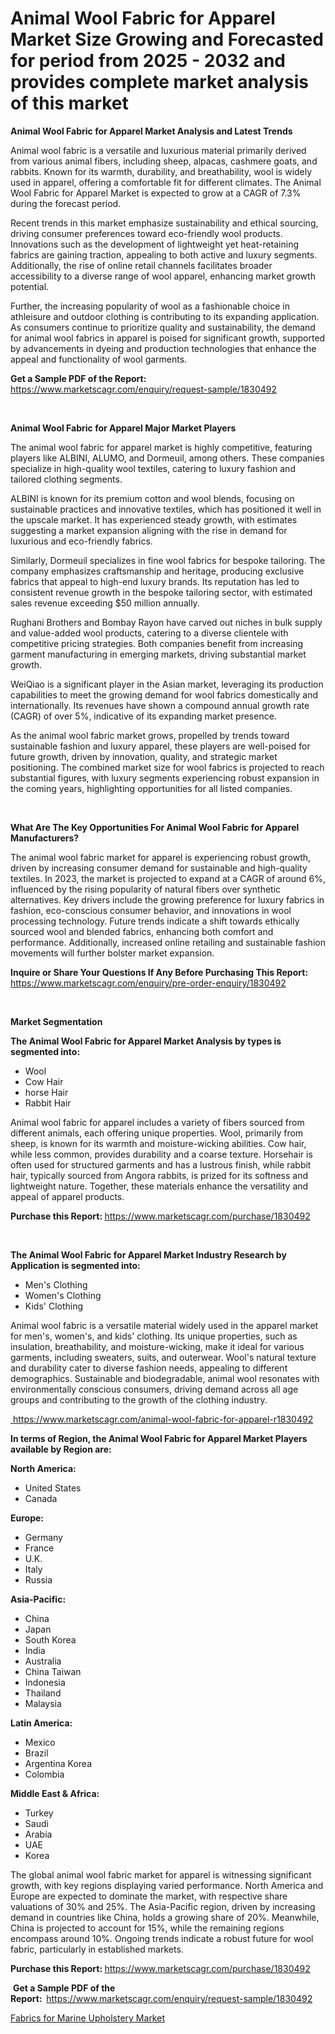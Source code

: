 <p><h1>Animal Wool Fabric for Apparel Market Size Growing and Forecasted for period from 2025 - 2032 and provides complete market analysis of this market</h1></p><p><strong>Animal Wool Fabric for Apparel Market Analysis and Latest Trends</strong></p>
<p><p>Animal wool fabric is a versatile and luxurious material primarily derived from various animal fibers, including sheep, alpacas, cashmere goats, and rabbits. Known for its warmth, durability, and breathability, wool is widely used in apparel, offering a comfortable fit for different climates. The Animal Wool Fabric for Apparel Market is expected to grow at a CAGR of 7.3% during the forecast period. </p><p>Recent trends in this market emphasize sustainability and ethical sourcing, driving consumer preferences toward eco-friendly wool products. Innovations such as the development of lightweight yet heat-retaining fabrics are gaining traction, appealing to both active and luxury segments. Additionally, the rise of online retail channels facilitates broader accessibility to a diverse range of wool apparel, enhancing market growth potential. </p><p>Further, the increasing popularity of wool as a fashionable choice in athleisure and outdoor clothing is contributing to its expanding application. As consumers continue to prioritize quality and sustainability, the demand for animal wool fabrics in apparel is poised for significant growth, supported by advancements in dyeing and production technologies that enhance the appeal and functionality of wool garments.</p></p>
<p><strong>Get a Sample PDF of the Report:&nbsp;</strong> <a href="https://www.marketscagr.com/enquiry/request-sample/1830492?utm_campaign=2239&utm_medium=2&utm_source=Github&utm_content=ia&utm_term=03022025&utm_id=animal-wool-fabric-for-apparel">https://www.marketscagr.com/enquiry/request-sample/1830492</a></p>
<p>&nbsp;</p>
<p><strong>Animal Wool Fabric for Apparel Major Market Players</strong></p>
<p><p>The animal wool fabric for apparel market is highly competitive, featuring players like ALBINI, ALUMO, and Dormeuil, among others. These companies specialize in high-quality wool textiles, catering to luxury fashion and tailored clothing segments. </p><p>ALBINI is known for its premium cotton and wool blends, focusing on sustainable practices and innovative textiles, which has positioned it well in the upscale market. It has experienced steady growth, with estimates suggesting a market expansion aligning with the rise in demand for luxurious and eco-friendly fabrics.</p><p>Similarly, Dormeuil specializes in fine wool fabrics for bespoke tailoring. The company emphasizes craftsmanship and heritage, producing exclusive fabrics that appeal to high-end luxury brands. Its reputation has led to consistent revenue growth in the bespoke tailoring sector, with estimated sales revenue exceeding $50 million annually.</p><p>Rughani Brothers and Bombay Rayon have carved out niches in bulk supply and value-added wool products, catering to a diverse clientele with competitive pricing strategies. Both companies benefit from increasing garment manufacturing in emerging markets, driving substantial market growth.</p><p>WeiQiao is a significant player in the Asian market, leveraging its production capabilities to meet the growing demand for wool fabrics domestically and internationally. Its revenues have shown a compound annual growth rate (CAGR) of over 5%, indicative of its expanding market presence.</p><p>As the animal wool fabric market grows, propelled by trends toward sustainable fashion and luxury apparel, these players are well-poised for future growth, driven by innovation, quality, and strategic market positioning. The combined market size for wool fabrics is projected to reach substantial figures, with luxury segments experiencing robust expansion in the coming years, highlighting opportunities for all listed companies.</p></p>
<p>&nbsp;</p>
<p><strong>What Are The Key Opportunities For Animal Wool Fabric for Apparel Manufacturers?</strong></p>
<p><p>The animal wool fabric market for apparel is experiencing robust growth, driven by increasing consumer demand for sustainable and high-quality textiles. In 2023, the market is projected to expand at a CAGR of around 6%, influenced by the rising popularity of natural fibers over synthetic alternatives. Key drivers include the growing preference for luxury fabrics in fashion, eco-conscious consumer behavior, and innovations in wool processing technology. Future trends indicate a shift towards ethically sourced wool and blended fabrics, enhancing both comfort and performance. Additionally, increased online retailing and sustainable fashion movements will further bolster market expansion.</p></p>
<p><strong>Inquire or Share Your Questions If Any Before Purchasing This Report:</strong> <a href="https://www.marketscagr.com/enquiry/pre-order-enquiry/1830492?utm_campaign=2239&utm_medium=2&utm_source=Github&utm_content=ia&utm_term=03022025&utm_id=animal-wool-fabric-for-apparel">https://www.marketscagr.com/enquiry/pre-order-enquiry/1830492</a></p>
<p>&nbsp;</p>
<p><strong>Market Segmentation</strong></p>
<p><strong>The Animal Wool Fabric for Apparel Market Analysis by types is segmented into:</strong></p>
<p><ul><li>Wool</li><li>Cow Hair</li><li>horse Hair</li><li>Rabbit Hair</li></ul></p>
<p><p>Animal wool fabric for apparel includes a variety of fibers sourced from different animals, each offering unique properties. Wool, primarily from sheep, is known for its warmth and moisture-wicking abilities. Cow hair, while less common, provides durability and a coarse texture. Horsehair is often used for structured garments and has a lustrous finish, while rabbit hair, typically sourced from Angora rabbits, is prized for its softness and lightweight nature. Together, these materials enhance the versatility and appeal of apparel products.</p></p>
<p><strong>Purchase this Report:&nbsp;</strong><a href="https://www.marketscagr.com/purchase/1830492?utm_campaign=2239&utm_medium=2&utm_source=Github&utm_content=ia&utm_term=03022025&utm_id=animal-wool-fabric-for-apparel">https://www.marketscagr.com/purchase/1830492</a></p>
<p>&nbsp;</p>
<p><strong>The Animal Wool Fabric for Apparel Market Industry Research by Application is segmented into:</strong></p>
<p><ul><li>Men's Clothing</li><li>Women's Clothing</li><li>Kids' Clothing</li></ul></p>
<p><p>Animal wool fabric is a versatile material widely used in the apparel market for men's, women's, and kids' clothing. Its unique properties, such as insulation, breathability, and moisture-wicking, make it ideal for various garments, including sweaters, suits, and outerwear. Wool's natural texture and durability cater to diverse fashion needs, appealing to different demographics. Sustainable and biodegradable, animal wool resonates with environmentally conscious consumers, driving demand across all age groups and contributing to the growth of the clothing industry.</p></p>
<p><a href="https://www.marketscagr.com/animal-wool-fabric-for-apparel-r1830492?utm_campaign=2239&utm_medium=2&utm_source=Github&utm_content=ia&utm_term=03022025&utm_id=animal-wool-fabric-for-apparel">&nbsp;https://www.marketscagr.com/animal-wool-fabric-for-apparel-r1830492</a></p>
<p><strong>In terms of Region, the Animal Wool Fabric for Apparel Market Players available by Region are:</strong></p>
<p>
    <p> <strong> North America: </strong>
        <ul>
            <li>United States</li>
            <li>Canada</li>
        </ul>
        </p> 
    <p> <strong> Europe: </strong>
        <ul>
            <li>Germany</li>
            <li>France</li>
            <li>U.K.</li>
            <li>Italy</li>
            <li>Russia</li>
        </ul>
        </p> 
    <p> <strong> Asia-Pacific: </strong>
        <ul>
            <li>China</li>
            <li>Japan</li>
            <li>South Korea</li>
            <li>India</li>
            <li>Australia</li>
            <li>China Taiwan</li>
            <li>Indonesia</li>
            <li>Thailand</li>
            <li>Malaysia</li>
        </ul>
        </p> 
    <p> <strong> Latin America: </strong>
        <ul>
            <li>Mexico</li>
            <li>Brazil</li>
            <li>Argentina Korea</li>
            <li>Colombia</li>
        </ul>
        </p> 
    <p> <strong> Middle East & Africa: </strong>
        <ul>
            <li>Turkey</li>
            <li>Saudi</li>
            <li>Arabia</li>
            <li>UAE</li>
            <li>Korea</li>
        </ul>
    </p>
    </p>
<p><p>The global animal wool fabric market for apparel is witnessing significant growth, with key regions displaying varied performance. North America and Europe are expected to dominate the market, with respective share valuations of 30% and 25%. The Asia-Pacific region, driven by increasing demand in countries like China, holds a growing share of 20%. Meanwhile, China is projected to account for 15%, while the remaining regions encompass around 10%. Ongoing trends indicate a robust future for wool fabric, particularly in established markets.</p></p>
<p><strong>Purchase this Report: </strong><a href="https://www.marketscagr.com/purchase/1830492?utm_campaign=2239&utm_medium=2&utm_source=Github&utm_content=ia&utm_term=03022025&utm_id=animal-wool-fabric-for-apparel">https://www.marketscagr.com/purchase/1830492</a></p>
<p>&nbsp;<strong>Get a Sample PDF of the Report:&nbsp;&nbsp;</strong><a href="https://www.marketscagr.com/enquiry/request-sample/1830492?utm_campaign=2239&utm_medium=2&utm_source=Github&utm_content=ia&utm_term=03022025&utm_id=animal-wool-fabric-for-apparel">https://www.marketscagr.com/enquiry/request-sample/1830492</a></p>
<p><strong></strong></p>
<p><p><a href="https://github.com/millionkaryn68/Market-Research-Report-List-1/blob/main/fabrics-for-marine-upholstery-market.md?utm_campaign=2239&utm_medium=2&utm_source=Github&utm_content=ia&utm_term=03022025&utm_id=animal-wool-fabric-for-apparel">Fabrics for Marine Upholstery Market</a></p></p>